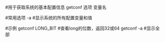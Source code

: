 #用于获取系统的基本配置信息
getconf 选项 变量名

#常用选项
-a			#显示系统的所有配置变量和值

#示例
getconf LONG_BIT	#查看long的位数，返回32或64
getconf -a		#显示全部
